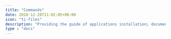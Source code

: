 ```yaml
---
title: "Commands"
date: 2018-12-28T11:02:05+06:00
icon: "ti-files"
description: "Providing the guide of applications installation; documents, images, and videos."
type : "docs"
---
```

